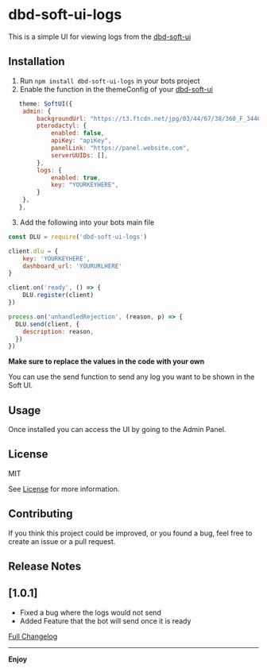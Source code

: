 # dbd-soft-ui-logs

This is a simple UI for viewing logs from the [dbd-soft-ui](https://github.com/Assistants-Center/DBD-Soft-UI)

## Installation

1. Run ```npm install dbd-soft-ui-logs``` in your bots project
2. Enable the function in the themeConfig of your [dbd-soft-ui](https://github.com/Assistants-Center/DBD-Soft-UI)
```js
   theme: SoftUI({
    admin: {
        backgroundUrl: "https://t3.ftcdn.net/jpg/03/44/67/38/360_F_344673825_6fU6IORyipkYpfU1mg2vmxtHxDToUO6Q.jpg",
        pterodactyl: {
            enabled: false,
            apiKey: "apiKey",
            panelLink: "https://panel.website.com",
            serverUUIDs: [],
        },
        logs: {
            enabled: true,
            key: "YOURKEYHERE",
        }
    },
   },
```
3. Add the following into your bots main file
```js
const DLU = require('dbd-soft-ui-logs')

client.dlu = {
    key: 'YOURKEYHERE',
    dashboard_url: 'YOURURLHERE'
}

client.on('ready', () => {
    DLU.register(client)
})

process.on('unhandledRejection', (reason, p) => {
  DLU.send(client, {
    description: reason,
  })
})
```

**Make sure to replace the values in the code with your own**

You can use the send function to send any log you want to be shown in the Soft UI.

## Usage

Once installed you can access the UI by going to the Admin Panel.

## License
MIT

See [License](LICENSE.md) for more information.

## Contributing

If you think this project could be improved, or you found a bug, feel free to create an issue or a pull request.

## Release Notes

## [1.0.1]

- Fixed a bug where the logs would not send
- Added Feature that the bot will send once it is ready

[Full Changelog](CHANGELOG.md)

---

**Enjoy**